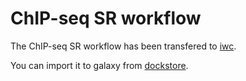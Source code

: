 # ChIP-seq SR workflow

The ChIP-seq SR workflow has been transfered to [iwc](https://github.com/galaxyproject/iwc/tree/main/workflows/epigenetics/chipseq-sr).

You can import it to galaxy from [dockstore](https://dockstore.org/workflows/github.com/iwc-workflows/chipseq-sr/main:main?tab=info).
